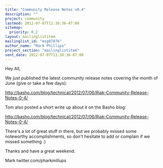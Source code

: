 ```yaml
---
title: "Community Release Notes v0.4"
description: ""
project: community
lastmod: 2012-07-07T11:38:36-07:00
sitemap:
  priority: 0.2
layout: mailinglistitem
mailinglist_id: "msg07876"
author_name: "Mark Phillips"
project_section: "mailinglistitem"
sent_date: 2012-07-07T11:38:36-07:00
---
```



Hey All,

We just published the latest community release notes covering the month of
June (give or take a few days):

http://basho.com/blog/technical/2012/07/06/Riak-Community-Release-Notes-0-4/

Tom also posted a short write up about it on the Basho blog:

http://basho.com/blog/technical/2012/07/06/Riak-Community-Release-Notes-0-4/

There's a lot of great stuff in there, but we probably missed some
noteworthy accomplishments, so don't hesitate to add or complain if we
missed something :)

Thanks and have a great weekend.

Mark
twitter.com/pharkmillups
